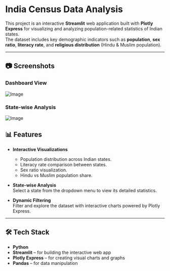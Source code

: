 # India Census Data Analysis 

This project is an interactive **Streamlit** web application built with **Plotly Express** for visualizing and analyzing population-related statistics of Indian states.  
The dataset includes key demographic indicators such as **population**, **sex ratio**, **literacy rate**, and **religious distribution** (Hindu & Muslim population).

---

## 📷 Screenshots

### Dashboard View
![Image](https://github.com/user-attachments/assets/b03af1cf-501f-4a27-9c7a-be87199d0192)

### State-wise Analysis
![Image](https://github.com/user-attachments/assets/9e2891ef-755e-40f5-b7e1-329f9481598c)


## 📊 Features

- **Interactive Visualizations**  
  - Population distribution across Indian states.  
  - Literacy rate comparison between states.  
  - Sex ratio visualization.  
  - Hindu vs Muslim population share.

- **State-wise Analysis**  
  Select a state from the dropdown menu to view its detailed statistics.

- **Dynamic Filtering**  
  Filter and explore the dataset with interactive charts powered by Plotly Express.

---

## 🛠️ Tech Stack

- **Python**  
- **Streamlit** – for building the interactive web app  
- **Plotly Express** – for creating visual charts and graphs  
- **Pandas** – for data manipulation  











